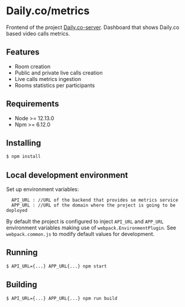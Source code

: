 # Daily.co/metrics

Frontend of the project [Daily.co-server](https://github.com/mikelRumayor/daily.co-server).
Dashboard that shows Daily.co based video calls metrics.

## Features

- Room creation
- Public and private live calls creation
- Live calls metrics ingestion
- Rooms statistics per participants

## Requirements

- Node >= 12.13.0
- Npm >= 6.12.0

## Installing

```bash
$ npm install
```

## Local development environment

Set up environment variables:

```
  API_URL : //URL of the backend that provides se metrics service
  APP_URL : //URL of the domain where the project is going to be deployed
```

By default the project is configured to inject `API_URL` and `APP_URL` environment variables making use of `webpack.EnvironmentPlugin`. See `webpack.common.js` to modify default values for development.

## Running

```bash
$ API_URL={...} APP_URL{...} npm start
```

## Building

```bash
$ API_URL={...} APP_URL{...} npm run build
```
